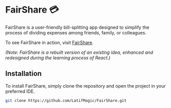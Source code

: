 # FairShare 💳

FairShare is a user-friendly bill-splitting app designed to simplify the process of dividing expenses among friends, family, or colleagues.

To see FairShare in action, visit [FairShare](https://latif-fairshare.netlify.app).

*(Note: FairShare is a rebuilt version of an existing idea, enhanced and redesigned during the learning process of React.)*


## Installation
To install FairShare, simply clone the repository and open the project in your preferred IDE.

```sh
git clone https://github.com/LatifMagic/FairShare.git
